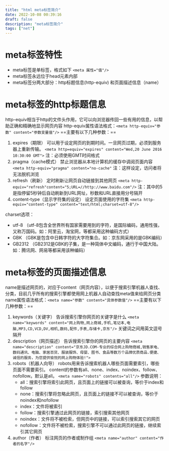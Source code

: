 ```yaml
---
title: "html meta标签简介"
date: 2022-10-08 00:39:16
draft: false
description: "meta标签简介"
tags: ["net"]
---
```


# meta标签特性
+ meta标签是单标签，格式如下
	`<meta 属性="值"/>`
+ meta标签永远位于head元素内部
+ meta标签分两大部分：http标题信息(http-equiv) 和页面描述信息（name）

# meta标签的http标题信息
http-equiv相当于http的文件头作用，它可以向浏览器传回一些有用的信息，以帮助正确和精确地显示网页内容
http-equiv属性语法格式：`<meta http-equiv="参数" content="参数变量值"/>`
==主要有以下几种参数：==
1. expires（期限）
	可以用于设定网页的到期时间。一旦网页过期，必须到服务器上重新传输。
	`<meta http=equiv="expires" content="Wed,20 June 2016 10:30:00 GMT">`
	注：必须使用GMT时间格式
2. pragma（cache模式）
    禁止浏览器从本地计算机的缓存中调阅页面内容
    `<meta http-equiv="pragma" content="no-cache"`
    注：这样设定，访问者将无法脱机浏览
3. refresh（刷新）
    定时刷新让网页自动链接到其他网页
    `<meta http-equiv="refresh"content="5;URL=//http://www.baidu.com"/>`
    注：其中的5是指停留5秒钟后自动刷新到URL网址，秒数和URL直接用分号隔开
4. content-type（显示字符集的设定）
    设定页面使用的字符集
    `<meta http-equiv="content-type" content="text/html;charset=utf-8"/>`

  charset选项：

  + utf-8 （utf-8包含全世界所有国家需要用到的字符，是国际编码，通用性强，又称万国码。如：阿里云，淘宝网，等都采用这种编码方式）
  + GBK （GBK是包含中日韩字符的大字符集合。如：京东网采用的是GBK编码）
  + GB2312 （GB2312是GBK的子集，是一种简体中文编码，通行于中国大陆。如：腾讯网、网易等都采用该种编码）

# meta标签的页面描述信息
name是描述网页的，对应于content（网页内容），以便于搜索引擎机器人查找、分类，目前几乎所有的搜索引擎都使用网上机器人自动查找meta值来给网页分类
name属性语法格式：`<meta name="参数" content="具体参数值"/>`
==主要有以下几种参数：==
1. keywords（关键字）
	告诉搜索引擎你网页的关键字是什么
	`<meta name="keywords" content="网上购物,网上商城,手机,笔记本,电脑,MP3,CD,VCD,DV,相机,数码,配件,手表,存储卡,京东"/>`
	关键词之间用英文逗号隔开
2. description（网页描述）
	告诉搜索引擎你的网页的主要内容
	`<meta name="description" content="京东JD.COM-专业的综合网上购物商城,销售家电、数码通讯、电脑、家居百货、服装服饰、母婴、图书、食品等数万个品牌优质商品.便捷、诚信的服务，为您提供愉悦的网上购物体验!">`
3. robots（机器人向导）
	robots用来告诉搜索机器人哪些页面需要索引，哪些页面不需要索引。
	content的参数有all、none、index、noindex、follow、nofollow。默认是all。
	`<meta name="robots" contents="all"/>`
	参数说明：
	+ all：搜索引擎将索引此网页，且页面上的链接可以被查询，等价于index和follow
	+ none：搜索引擎将忽略此网页，且页面上的链接不可以被查询，等价于noindex和nofollow
	+ index：文件将被索引
	+ follow：搜索引擎通过此网页的链接，索引搜索其他网页
	+ noindex：文件将不被检索，但网页中的链接，可以索引搜索其它的网页
	+ nofollow：文件将不被检索，搜索引擎不可以通过此网页的链接，继续索引其它网页
4. author（作者）
	标注网页的作者或制作组
	`<meta name="author" content="作者的名字"/>`
